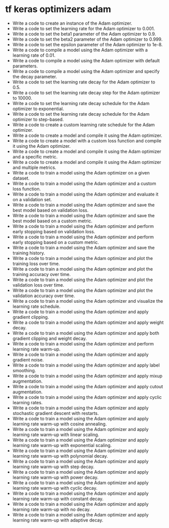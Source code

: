 # tf keras optimizers adam

- Write a code to create an instance of the Adam optimizer.
- Write a code to set the learning rate for the Adam optimizer to 0.001.
- Write a code to set the beta1 parameter of the Adam optimizer to 0.9.
- Write a code to set the beta2 parameter of the Adam optimizer to 0.999.
- Write a code to set the epsilon parameter of the Adam optimizer to 1e-8.
- Write a code to compile a model using the Adam optimizer with a learning rate of 0.01.
- Write a code to compile a model using the Adam optimizer with default parameters.
- Write a code to compile a model using the Adam optimizer and specify the decay parameter.
- Write a code to set the learning rate decay for the Adam optimizer to 0.5.
- Write a code to set the learning rate decay step for the Adam optimizer to 10000.
- Write a code to set the learning rate decay schedule for the Adam optimizer to exponential.
- Write a code to set the learning rate decay schedule for the Adam optimizer to step-based.
- Write a code to create a custom learning rate schedule for the Adam optimizer.
- Write a code to create a model and compile it using the Adam optimizer.
- Write a code to create a model with a custom loss function and compile it using the Adam optimizer.
- Write a code to create a model and compile it using the Adam optimizer and a specific metric.
- Write a code to create a model and compile it using the Adam optimizer and multiple metrics.
- Write a code to train a model using the Adam optimizer on a given dataset.
- Write a code to train a model using the Adam optimizer and a custom loss function.
- Write a code to train a model using the Adam optimizer and evaluate it on a validation set.
- Write a code to train a model using the Adam optimizer and save the best model based on validation loss.
- Write a code to train a model using the Adam optimizer and save the best model based on a custom metric.
- Write a code to train a model using the Adam optimizer and perform early stopping based on validation loss.
- Write a code to train a model using the Adam optimizer and perform early stopping based on a custom metric.
- Write a code to train a model using the Adam optimizer and save the training history.
- Write a code to train a model using the Adam optimizer and plot the training loss over time.
- Write a code to train a model using the Adam optimizer and plot the training accuracy over time.
- Write a code to train a model using the Adam optimizer and plot the validation loss over time.
- Write a code to train a model using the Adam optimizer and plot the validation accuracy over time.
- Write a code to train a model using the Adam optimizer and visualize the learning rate schedule.
- Write a code to train a model using the Adam optimizer and apply gradient clipping.
- Write a code to train a model using the Adam optimizer and apply weight decay.
- Write a code to train a model using the Adam optimizer and apply both gradient clipping and weight decay.
- Write a code to train a model using the Adam optimizer and perform learning rate warm-up.
- Write a code to train a model using the Adam optimizer and apply gradient noise.
- Write a code to train a model using the Adam optimizer and apply label smoothing.
- Write a code to train a model using the Adam optimizer and apply mixup augmentation.
- Write a code to train a model using the Adam optimizer and apply cutout augmentation.
- Write a code to train a model using the Adam optimizer and apply cyclic learning rates.
- Write a code to train a model using the Adam optimizer and apply stochastic gradient descent with restarts.
- Write a code to train a model using the Adam optimizer and apply learning rate warm-up with cosine annealing.
- Write a code to train a model using the Adam optimizer and apply learning rate warm-up with linear scaling.
- Write a code to train a model using the Adam optimizer and apply learning rate warm-up with exponential scaling.
- Write a code to train a model using the Adam optimizer and apply learning rate warm-up with polynomial decay.
- Write a code to train a model using the Adam optimizer and apply learning rate warm-up with step decay.
- Write a code to train a model using the Adam optimizer and apply learning rate warm-up with power decay.
- Write a code to train a model using the Adam optimizer and apply learning rate warm-up with cyclic decay.
- Write a code to train a model using the Adam optimizer and apply learning rate warm-up with constant decay.
- Write a code to train a model using the Adam optimizer and apply learning rate warm-up with no decay.
- Write a code to train a model using the Adam optimizer and apply learning rate warm-up with adaptive decay.